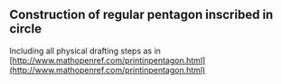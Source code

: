## Construction of regular pentagon inscribed in circle

Including all physical drafting steps as in [http://www.mathopenref.com/printinpentagon.html](http://www.mathopenref.com/printinpentagon.html)